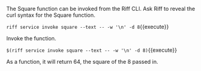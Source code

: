 The Square function can be invoked from the Riff CLI. Ask Riff to reveal the curl syntax for the Square function.

`riff service invoke square --text -- -w '\n' -d 8`{{execute}}

Invoke the function.

`$(riff service invoke square --text -- -w '\n' -d 8)`{{execute}}

As a function, it will return 64, the square of the 8 passed in.
